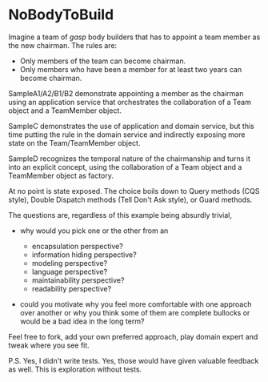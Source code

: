 NoBodyToBuild
=============

Imagine a team of *gasp* body builders that has to appoint a team member as the new chairman. The rules are: 

- Only members of the team can become chairman.
- Only members who have been a member for at least two years can become chairman.

SampleA1/A2/B1/B2 demonstrate appointing a member as the chairman using an application service that orchestrates the collaboration of a Team object and a TeamMember object.

SampleC demonstrates the use of application and domain service, but this time putting the rule in the domain service and indirectly exposing more state on the Team/TeamMember object.

SampleD recognizes the temporal nature of the chairmanship and turns it into an explicit concept, using the collaboration of a Team object and a TeamMember object as factory.

At no point is state exposed. The choice boils down to Query methods (CQS style), Double Dispatch methods (Tell Don't Ask style), or Guard methods. 

The questions are, regardless of this example being absurdly trivial, 

- why would you pick one or the other from an 
	- encapsulation perspective?
	- information hiding perspective?
	- modeling perspective?
	- language perspective?
	- maintainability perspective?
	- readability perspective?

- could you motivate why you feel more comfortable with one approach over another or why you think some of them are complete bullocks or would be a bad idea in the long term?

Feel free to fork, add your own preferred approach, play domain expert and tweak where you see fit.

P.S. Yes, I didn't write tests. Yes, those would have given valuable feedback as well. This is exploration without tests.
